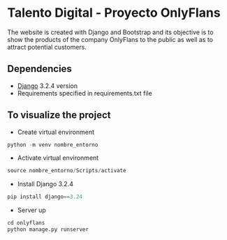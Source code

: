 # Talento Digital - Proyecto OnlyFlans

The website is created with Django and Bootstrap and its objective is to show the products of the company OnlyFlans to the public as well as to attract potential customers.

## Dependencies

- [Django](https://expressjs.com/es/) 3.2.4 version
- Requirements specified in requirements.txt file

## To visualize the project

- Create virtual environment

```python
python -m venv nombre_entorno
```

- Activate virtual environment

```python
source nombre_entorno/Scripts/activate
```

- Install Django 3.2.4

```python
pip install django==3.24
```

- Server up

```python
cd onlyflans
python manage.py runserver
```
